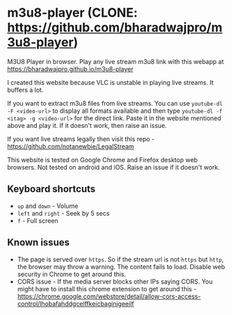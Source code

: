 # m3u8-player  (CLONE: https://github.com/bharadwajpro/m3u8-player)
M3U8 Player in browser. Play any live stream m3u8 link with this webapp at https://bharadwajpro.github.io/m3u8-player

I created this website because VLC is unstable in playing live streams. It buffers a lot.

If you want to extract m3u8 files from live streams. You can use `youtube-dl -F <video-url>` to display all formats available
and then type `youtube-dl -f <itag> -g <video-url>` for the direct link. Paste it in the website mentioned above and play it.
If it doesn't work, then raise an issue.
  
If you want live streams legally then visit this repo - https://github.com/notanewbie/LegalStream

This website is tested on Google Chrome and Firefox desktop web browsers. Not tested on android and iOS. Raise an issue if it doesn't work.
## Keyboard shortcuts
* `up` and `down` - Volume
* `left` and `right` - Seek by 5 secs
* `f` - Full screen
## Known issues
* The page is served over `https`. So if the stream url is not `https` but `http`, the browser may throw a warning. The content fails to load. Disable web security in Chrome to get around this.
* CORS issue - If the media server blocks other IPs saying CORS. You might have to install this chrome extension to get around this - https://chrome.google.com/webstore/detail/allow-cors-access-control/lhobafahddgcelffkeicbaginigeejlf
